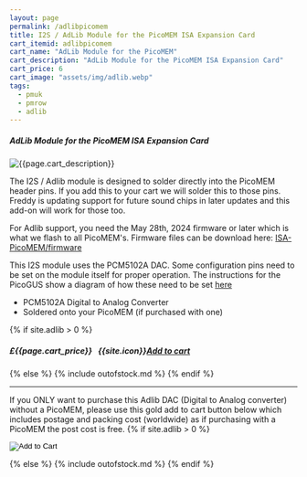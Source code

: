 ```yaml
---
layout: page
permalink: /adlibpicomem
title: I2S / AdLib Module for the PicoMEM ISA Expansion Card
cart_itemid: adlibpicomem
cart_name: "AdLib Module for the PicoMEM"
cart_description: "AdLib Module for the PicoMEM ISA Expansion Card"
cart_price: 6
cart_image: "assets/img/adlib.webp"
tags: 
  - pmuk
  - pmrow
  - adlib
---
```


##### AdLib Module for the PicoMEM ISA Expansion Card

  <p class="lead text-center">
    <img src="{{page.cart_image}}" class="img-thumbnail" alt="{{page.cart_description}}">
  </p>

The I2S / Adlib module is designed to solder directly into the PicoMEM header pins. If you add this to your cart we will solder this to those pins. Freddy is updating support for future sound chips in later updates and this add-on will work for those too.

For Adlib support,  you need the May 28th, 2024 firmware or later which is what we flash to all PicoMEM's. Firmware files can be download here: [ISA-PicoMEM/firmware](https://github.com/FreddyVRetro/ISA-PicoMEM/tree/main/firmware)

This I2S module uses the PCM5102A DAC. Some configuration pins need to be set on the module itself for proper operation.  The instructions for the PicoGUS show a diagram of how these need to be set [here](https://github.com/polpo/picogus/wiki/Building-your-PicoGUS)

* PCM5102A Digital to Analog Converter
* Soldered onto your PicoMEM (if purchased with one)

{% if site.adlib > 0 %}
##### £{{page.cart_price}} &nbsp; {{site.icon}}[Add to cart](/cart#{{page.cart_itemid}})
{% else %}
{% include outofstock.md %}
{% endif %}
<hr>

If you ONLY want to purchase this Adlib DAC (Digital to Analog converter) without a PicoMEM, please use this gold add to cart button below which includes postage and packing cost (worldwide) as if purchasing with a PicoMEM the post cost is free.
{% if site.adlib > 0 %}
<form action="https://www.paypal.com/cgi-bin/webscr" method="post" target="_blank">
  <input type="hidden" name="cmd" value="_s-xclick" />
  <input type="hidden" name="hosted_button_id" value="6QQ2UE3VL3LX2" />
  <input type="hidden" name="currency_code" value="GBP" />
  <input type="image" src="https://www.paypalobjects.com/en_GB/i/btn/btn_cart_LG.gif" border="0" name="submit" title="PayPal - The safer, easier way to pay online!" alt="Add to Cart" />
</form>
{% else %}
{% include outofstock.md %}
{% endif %}